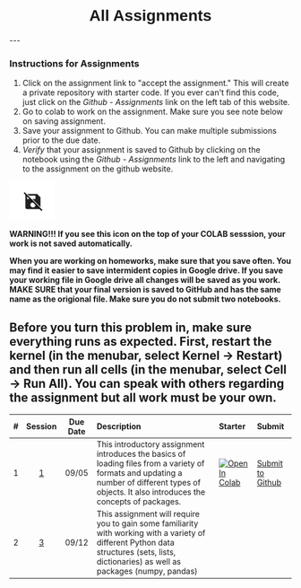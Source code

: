 <h1  style="font-family:  Verdana,  Geneva,  sans-serif;  text-align:center;">All  Assignments</h1> 
--- 

###  Instructions  for  Assignments 
1.  Click  on  the  assignment  link  to  "accept  the  assignment."    This  will  create  a  private  repository  with  starter  code.    If  you  ever  can't  find  this  code,  just  click  on  the  *Github  -  Assignments*  link  on  the  left  tab  of  this  website.   
2.  Go  to  colab  to  work  on  the  assignment.    Make  sure  you  see  note  below  on  saving  assignment.   
3.  Save  your  assignment  to  Github.    You  can  make  multiple  submissions  prior  to  the  due  date. 
4.  *Verify*  that  your  assignment  is  saved  to  Github  by  clicking  on  the  notebook    using  the  *Github  -  Assignments*  link  to  the  left  and  navigating  to  the  assignment  on  the  github  website. 
 
 
![](https://github.com/rpi-techfundamentals/hm-01-starter/raw/master/notsaved.png) 
 
**WARNING!!!    If  you  see  this  icon  on  the  top  of  your  COLAB  sesssion,  your  work  is  not  saved  automatically.** 
 
 
**When  you  are  working  on  homeworks,  make  sure  that  you  save  often.  You  may  find  it  easier  to  save  intermident  copies  in  Google  drive.  If  you  save  your  working  file  in  Google  drive  all  changes  will  be  saved  as  you  work.  MAKE  SURE  that  your  final  version  is  saved  to  GitHub  and  has  the  same  name  as  the  origional  file.  Make  sure  you  do  not  submit  two  notebooks.**   
 
Before  you  turn  this  problem  in,  make  sure  everything  runs  as  expected.  First,  restart  the  kernel  (in  the  menubar,  select  Kernel  →  Restart)  and  then  run  all  cells  (in  the  menubar,  select  Cell  →  Run  All).    You  can  speak  with  others  regarding  the  assignment  but  all  work  must  be  your  own. 
--- 

|  #  |  Session  |  Due  Date  |Description  |  Starter  |  Submit
|  :---:  |  :---:  |  :---:  |  :-----  |  :---  |  :---  |
|  1  |  [1](https://rpi.analyticsdojo.com/sessions/session1.html)  |  09/05  |  This  introductory  assignment  introduces  the  basics  of  loading  files  from  a  variety  of  formats  and  updating  a  number  of  different  types  of  objects.    It  also  introduces  the  concepts  of  packages.    |  [![Open  In  Colab](https://colab.research.google.com/assets/colab-badge.svg)](https://colab.research.google.com/github/rpi-techfundamentals/hm-01-starter/blob/master/hm.ipynb)  |  [Submit  to  Github](https://classroom.github.com/a/EK1NHY88)  |
|  2  |  [3](https://rpi.analyticsdojo.com/sessions/session3.html)  |  09/12  |  This  assignment  will  require  you  to  gain  some  familiarity  with  working  with  a  variety  of  different  Python  data  structures  (sets,  lists,  dictionaries)  as  well  as  packages  (numpy,  pandas)  |    |
